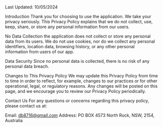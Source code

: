 Last Updated: 10/05/2024

Introduction Thank you for choosing to use the application. We take your privacy seriously. This Privacy Policy explains that we do not collect, use, keep, share, or store any personal information from our users.

No Data Collection the application does not collect or store any personal data from its users. We do not use cookies, nor do we collect any personal identifiers, location data, browsing history, or any other personal information from users of our app.

Data Security Since no personal data is collected, there is no risk of any personal data breach.

Changes to This Privacy Policy We may update this Privacy Policy from time to time in order to reflect, for example, changes to our practices or for other operational, legal, or regulatory reasons. Any changes will be posted on this page, and we encourage you to review our Privacy Policy periodically.

Contact Us For any questions or concerns regarding this privacy policy, please contact us at:

Email: db8716@gmail.com Address: PO BOX 4573 North Rock, NSW, 2154, Australia


